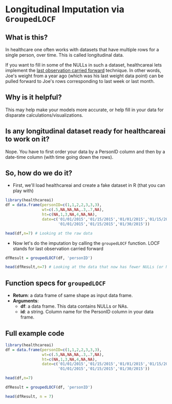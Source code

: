 # Longitudinal Imputation via ``GroupedLOCF``

## What is this?

In healthcare one often works with datasets that have multiple rows for a single person, over time. This is called longitudinal data.

If you want to fill in some of the NULLs in such a dataset, healthcareai lets implement the [last observation carried forward](https://en.wikipedia.org/wiki/Imputation_(statistics)#Single_imputation) technique. In other words, Joe's weight from a year ago (which was his last weight data point) can be pulled forward to Joe's rows corresponding to last week or last month.

## Why is it helpful?

This may help make your models more accurate, or help fill in your data for disparate calculations/visualizations.

## Is any longitudinal dataset ready for healthcareai to work on it?

Nope. You have to first order your data by a PersonID column and then by a date-time column (with time going down the rows).

## So, how do we do it?

* First, we'll load healthcareai and create a fake dataset in R (that you can play with)
```r
library(healthcareai)
df = data.frame(personID=c(1,1,2,2,3,3,3),
                wt=c(.5,NA,NA,NA,.3,.7,NA),
                ht=c(NA,1,3,NA,4,NA,NA),
                date=c('01/01/2015','01/15/2015','01/01/2015','01/15/2015',
                       '01/01/2015','01/15/2015','01/30/2015'))

head(df,n=7) # Looking at the raw data
```

* Now let's do the imputation by calling the ``groupedLOCF`` function. LOCF stands for last observation carried forward
```r
dfResult = groupedLOCF(df, 'personID')

head(dfResult,n=7) # Looking at the data that now has fewer NULLs (or NAs)
```


## Function specs for ``groupedLOCF``

- __Return__: a data frame of same shape as input data frame.
- __Arguments__:
    - __df__: a data frame. This data contains NULLs or NAs.
    - __id__: a string. Column name for the PersonID column in your data frame.


## Full example code

```r
library(healthcareai)
df = data.frame(personID=c(1,1,2,2,3,3,3),
                wt=c(.5,NA,NA,NA,.3,.7,NA),
                ht=c(NA,1,3,NA,4,NA,NA),
                date=c('01/01/2015','01/15/2015','01/01/2015','01/15/2015',
                       '01/01/2015','01/15/2015','01/30/2015'))

head(df,n=7)

dfResult = groupedLOCF(df, 'personID')

head(dfResult, n = 7)
```


